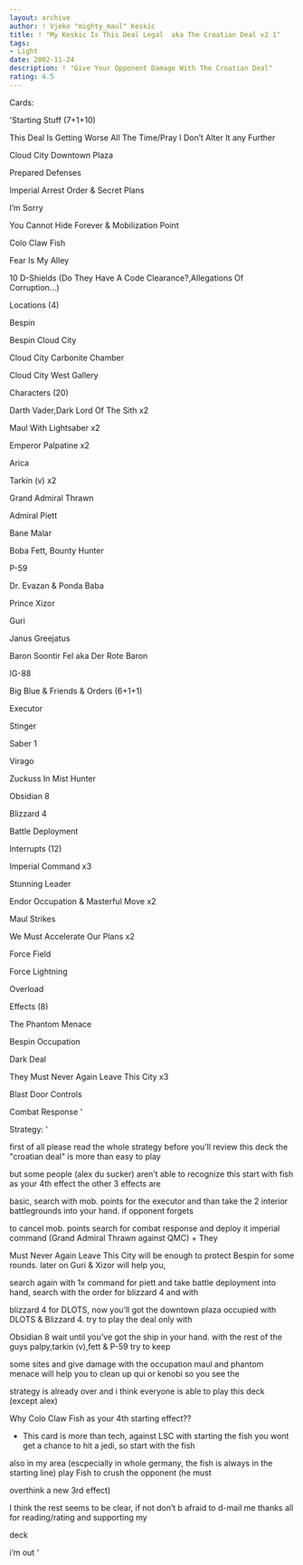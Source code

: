 ```yaml
---
layout: archive
author: ! Vjeko "mighty_maul" Keskic
title: ! "My Keskic Is This Deal Legal  aka The Croatian Deal v2 1"
tags:
- Light
date: 2002-11-24
description: ! "Give Your Opponent Damage With The Croatian Deal"
rating: 4.5
---
```

Cards: 

'Starting Stuff (7+1+10)


This Deal Is Getting Worse All The Time/Pray I Don’t Alter It any Further

Cloud City  Downtown Plaza

Prepared Defenses

Imperial Arrest Order & Secret Plans

I’m Sorry

You Cannot Hide Forever & Mobilization Point

Colo Claw Fish

Fear Is My Alley

10 D-Shields (Do They Have A Code Clearance?,Allegations Of Corruption...)




Locations (4)


Bespin

Bespin  Cloud City

Cloud City  Carbonite Chamber

Cloud City  West Gallery


Characters (20)


Darth Vader,Dark Lord Of The Sith x2

Maul With Lightsaber x2

Emperor Palpatine x2

Arica

Tarkin (v) x2

Grand Admiral Thrawn

Admiral Piett

Bane Malar

Boba Fett, Bounty Hunter

P-59

Dr. Evazan & Ponda Baba 

Prince Xizor

Guri

Janus Greejatus

Baron Soontir Fel aka Der Rote Baron

IG-88


Big Blue & Friends & Orders (6+1+1)


Executor

Stinger

Saber 1

Virago

Zuckuss In Mist Hunter

Obsidian 8

Blizzard 4

Battle Deployment


Interrupts (12)


Imperial Command x3

Stunning Leader

Endor Occupation & Masterful Move x2

Maul Strikes 

We Must Accelerate Our Plans x2

Force Field

Force Lightning

Overload


Effects (8)


The Phantom Menace 

Bespin Occupation 

Dark Deal

They Must Never Again Leave This City x3

Blast Door Controls

Combat Response '

Strategy: '

first of all please read the whole strategy before you’ll review this deck the "croatian deal" is more than easy to play

but some people (alex du sucker) aren’t able to recognize this start with fish as your 4th effect the other 3 effects are

basic, search with mob. points for the executor and than take the 2 interior battlegrounds into your hand. if opponent forgets

to cancel mob. points search for combat response and deploy it imperial command (Grand Admiral Thrawn against QMC) + They 

Must Never Again Leave This City will be enough to protect Bespin for some rounds. later on Guri & Xizor will help you, 

search again with 1x command for piett and take battle deployment into hand, search with the order for blizzard 4 and with

blizzard 4 for DLOTS, now you’ll got the downtown plaza occupied with DLOTS & Blizzard 4. try to play the deal only with

Obsidian 8 wait until you’ve got the ship in your hand. with the rest of the guys palpy,tarkin (v),fett & P-59 try to keep

some sites and give damage with the occupation maul and phantom menace will help you to clean up qui or kenobi so you see the

strategy is already over and i think everyone is able to play this deck (except alex)


Why Colo Claw Fish as your 4th starting effect??


- This card is more than tech, against LSC with starting the fish you wont get a chance to hit a jedi, so start with the fish

also in my area (escpecially in whole germany, the fish is always in the starting line) play Fish to crush the opponent (he must

overthink a new 3rd effect)


I think the rest seems to be clear, if not don’t b afraid to d-mail me thanks all for reading/rating and supporting my 

deck



i’m out '